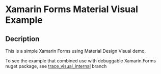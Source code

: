 # Xamarin Forms Material Visual Example

## Decription

This is a simple Xamarin Forms using Material Design Visual demo,

To see the example that combined use with debuggable Xamarin.Forms nuget package, see [trace_visual_internal](./tree/trace_visual_internal) branch
